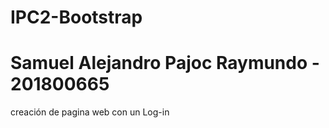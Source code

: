 # IPC2-Bootstrap
# Samuel Alejandro Pajoc Raymundo - 201800665
creación de pagina web con un Log-in
